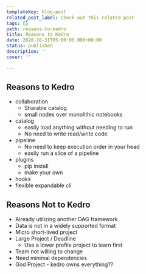 ```yaml
---
templateKey: blog-post
related_post_label: Check out this related post
tags: []
path: reasons-to-kedro
title: Reasons to Kedro
date: 2020-10-31T05:00:00.000+00:00
status: published
description: ''
cover: ''

---
```

## Reasons to Kedro

* collaboration
  * Sharable catalog
  * small nodes over monolithic notebooks
* catalog
  * easily load anything without needing to run
  * No need to write read/write code
* pipeline
  * No need to keep execution order in your head
  * easily run a slice of a pipeline
* plugins
  * pip install
  * make your own
* hooks
* flexible expandable cli

## Reasons Not to Kedro

* Already utilizing another DAG framework
* Data is not in a widely supported format
* Micro short-lived project
* Large Project / Deadline
  * Use a lower profile project to learn first
* Team not willing to change
* Need minimal dependencies
* God Project - kedro owns everything??